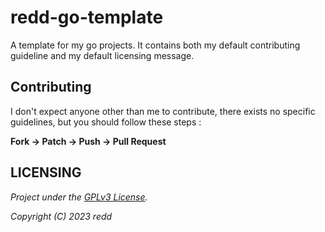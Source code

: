 # redd-go-template

A template for my go projects. It contains both my default contributing guideline and my default licensing message.

## Contributing

I don't expect anyone other than me to contribute, there exists no specific guidelines, but you should follow these steps :

**Fork -> Patch -> Push -> Pull Request**

## LICENSING

*Project under the [GPLv3 License](https://www.gnu.org/licenses/gpl-3.0.html).*

*Copyright (C) 2023 redd*